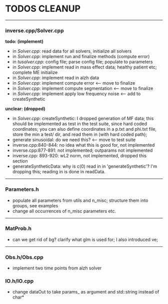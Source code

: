# TODOS CLEANUP
---

### inverse.cpp/Solver.cpp

**todo: (implement)**
 - in _Solver.cpp_: read data for all solvers, initialize all solvers
 - in _Solver.cpp_: implement run and finalize methods (compute error)
 - in _tusolver.cpp_: config file; parse config file; populate to parameters
 - in _Solver.cpp_: implement read in mass effect data; healthy patient etc; complete ME initialize
 - in _Solver.cpp_: implement read in alzh data
 - in _Solver.cpp_: implement compute error <-- move to finalize
 - in _Solver.cpp_: implement compute segmentation <-- move to finalize
 - in _Solver.cpp_: implement apply low frequency noise <-- add to createSynthetic

**unclear: (dropped)**
 - in _Solver.cpp_: createSynthetic: I dropped generation of MF data; this should be implemented as test in the test suite, since hard coded coordinates; you can also define coordinates in a p.txt and phi.txt file, store the min a test/ dir, and read them in (with hard coded path);
- generate sinusoidal: do we need this? <-- move to test suite
 - inverse.cpp:840-844: no idea what this is good for, not implemented
 - inverse.cpp:877-891: not implemented; outparams not implemented
 - inverse.cpp: 893-920: wL2 norm, not implemented, dropped this section
 - generateSyntheticData: why is c(0) read in in 'generateSynthetic'? I'm dropping this; reading in is done in readData.

---

 ### Parameters.h
  - populate all parameters from utils and n_misc; structure them into groups, see examples
  - change all occurrences of n_misc parameters etc.

---

### MatProb.h
- can we get rid of bg? clarify what glm is used for; I also introduced ve;

---

### Obs.h/Obs.cpp
- implement two time points from alzh solver


### IO.h/IO.cpp
- change dataOut to take params_ as argument and std::string instead of char*
